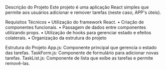 Descrição do Projeto
Este projeto é uma aplicação React simples que permite aos usuários adicionar e remover tarefas (neste caso, APP's úteis). 

Requisitos Técnicos
• Utilização do framework React.
• Criação de componentes funcionais.
• Passagem de dados entre componentes utilizando props.
• Utilização de hooks para gerenciar estado e efeitos colaterais.
• Organização da estrutura do projeto

Estrutura do Projeto
App.js: Componente principal que gerencia o estado das tarefas.
TaskForm.js: Componente de formulário para adicionar novas tarefas.
TaskList.js: Componente de lista que exibe as tarefas e permite removê-las.
